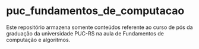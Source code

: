 # puc_fundamentos_de_computacao
Este repositório armazena somente conteúdos referente ao curso de pós da graduação da universidade PUC-RS na aula de Fundamentos de computação e algoritmos.
